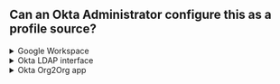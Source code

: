 ## Can an Okta Administrator configure this as a profile source?

<details>
  <summary>Google Workspace</summary>
<p>
  Yes
</p>
</details>

<details>
  <summary>Okta LDAP interface</summary>
<p>
  No
</p>
</details>

<details>
  <summary>Okta Org2Org app</summary>
<p>
  Yes
</p>
</details>
